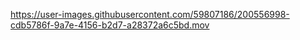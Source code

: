 

https://user-images.githubusercontent.com/59807186/200556998-cdb5786f-9a7e-4156-b2d7-a28372a6c5bd.mov
